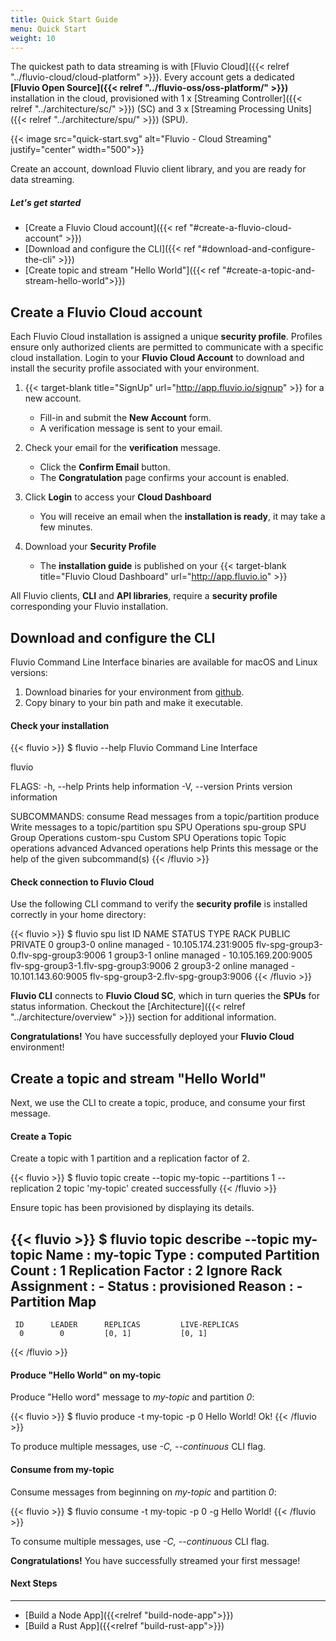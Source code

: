 ```yaml
---
title: Quick Start Guide
menu: Quick Start
weight: 10
---
```


The quickest path to data streaming is with [Fluvio Cloud]({{< relref "../fluvio-cloud/cloud-platform" >}}). Every account gets a dedicated **[Fluvio Open Source]({{< relref "../fluvio-oss/oss-platform/" >}})** installation in the cloud, provisioned with 1 x [Streaming Controller]({{< relref "../architecture/sc/" >}}) (SC) and 3 x [Streaming Processing Units]({{< relref "../architecture/spu/" >}}) (SPU). 

{{< image src="quick-start.svg" alt="Fluvio - Cloud Streaming" justify="center" width="500">}}

Create an account, download Fluvio client library, and you are ready for data streaming.


##### Let's get started

* [Create a Fluvio Cloud account]({{< ref "#create-a-fluvio-cloud-account" >}})
* [Download and configure the CLI]({{< ref "#download-and-configure-the-cli" >}})
* [Create topic and stream "Hello World"]({{< ref "#create-a-topic-and-stream-hello-world">}})


## Create a Fluvio Cloud account

Each Fluvio Cloud installation is assigned a unique **security profile**. Profiles ensure only authorized clients are permitted to communicate with a specific cloud installation. Login to your **Fluvio Cloud Account** to download and install the security profile associated with your environment.

1. {{< target-blank title="SignUp" url="http://app.fluvio.io/signup" >}} for a new account.
        
    * Fill-in and submit the **New Account** form.
    * A verification message is sent to your email.

2. Check your email for the **verification** message.
        
    * Click the **Confirm Email** button.
    * The **Congratulation** page confirms your account is enabled.

3. Click **Login** to access your **Cloud Dashboard** 

    * You will receive an email when the **installation is ready**, it may take a few minutes.

4. Download your **Security Profile**

    * The **installation guide** is published on your {{< target-blank title="Fluvio Cloud Dashboard" url="http://app.fluvio.io" >}}  

All Fluvio clients, **CLI** and **API libraries**, require a **security profile** corresponding your Fluvio installation. 


## Download and configure the CLI

Fluvio Command Line Interface binaries are available for macOS and Linux versions:

1. Download binaries for your environment from [github](https://github.com/infinyon/fluvio/releases).  
2. Copy binary to your bin path and make it executable.

#### Check your installation

{{< fluvio >}}
$ fluvio --help
Fluvio Command Line Interface

fluvio <SUBCOMMAND>

FLAGS:
    -h, --help       Prints help information
    -V, --version    Prints version information

SUBCOMMANDS:
    consume       Read messages from a topic/partition
    produce       Write messages to a topic/partition
    spu           SPU Operations
    spu-group     SPU Group Operations
    custom-spu    Custom SPU Operations
    topic         Topic operations
    advanced      Advanced operations
    help          Prints this message or the help of the given subcommand(s)
{{< /fluvio >}}


#### Check connection to Fluvio Cloud

Use the following CLI command to verify the **security profile** is installed correctly in your home directory:

{{< fluvio >}}
$ fluvio spu list
ID  NAME      STATUS  TYPE     RACK  PUBLIC               PRIVATE 
0  group3-0  online  managed   -    10.105.174.231:9005  flv-spg-group3-0.flv-spg-group3:9006 
1  group3-1  online  managed   -    10.105.169.200:9005  flv-spg-group3-1.flv-spg-group3:9006 
2  group3-2  online  managed   -    10.101.143.60:9005   flv-spg-group3-2.flv-spg-group3:9006 
{{< /fluvio >}}

**Fluvio CLI** connects to **Fluvio Cloud SC**, which in turn queries the **SPUs** for status information. Checkout the [Architecture]({{< relref "../architecture/overview" >}}) section for additional information.

**Congratulations!** You have successfully deployed your **Fluvio Cloud** environment!

## Create a topic and stream "Hello World"

Next, we use the CLI to create a topic, produce, and consume your first message.

#### Create a Topic

Create a topic with 1 partition and a replication factor of 2.

{{< fluvio >}}
$ fluvio topic create --topic my-topic --partitions 1 --replication 2 
topic 'my-topic' created successfully
{{< /fluvio >}}

Ensure topic has been provisioned by displaying its details.

{{< fluvio >}}
$ fluvio topic describe --topic my-topic
 Name                    :  my-topic
 Type                    :  computed 
 Partition Count         :  1 
 Replication Factor      :  2 
 Ignore Rack Assignment  :  - 
 Status                  :  provisioned 
 Reason                  :  - 
 Partition Map               
 -----------------           
     ID      LEADER      REPLICAS         LIVE-REPLICAS 
      0        0         [0, 1]           [0, 1] 
{{< /fluvio >}}


#### Produce "Hello World" on my-topic

Produce "Hello word" message to _my-topic_ and partition _0_:

{{< fluvio >}}
$ fluvio produce -t my-topic -p 0
Hello World!
Ok!
{{< /fluvio >}}

To produce multiple messages, use _-C, --continuous_ CLI flag.

#### Consume from my-topic

Consume messages from beginning on _my-topic_ and partition _0_:

{{< fluvio >}}
$ fluvio consume -t my-topic -p 0 -g
Hello World!
{{< /fluvio >}}

To consume multiple messages, use _-C, --continuous_ CLI flag.

**Congratulations!** You have successfully streamed your first message!

#### Next Steps
----------------
* [Build a Node App]({{<relref "build-node-app">}})
* [Build a Rust App]({{<relref "build-rust-app">}})

